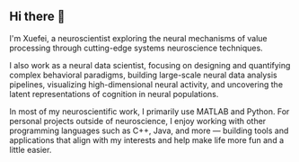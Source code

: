 ## Hi there 👋
I'm Xuefei, a neuroscientist exploring the neural mechanisms of value processing through cutting-edge systems neuroscience techniques.

I also work as a neural data scientist, focusing on designing and quantifying complex behavioral paradigms, building large-scale neural data analysis pipelines, visualizing high-dimensional neural activity, and uncovering the latent representations of cognition in neural populations.

In most of my neuroscientific work, I primarily use MATLAB and Python. For personal projects outside of neuroscience, I enjoy working with other programming languages such as C++, Java, and more — building tools and applications that align with my interests and help make life more fun and a little easier.

<!--
**xuefeiyu2015/xuefeiyu2015** is a ✨ _special_ ✨ repository because its `README.md` (this file) appears on your GitHub profile.

Here are some ideas to get you started:

- 🔭 I’m currently working on ...
- 🌱 I’m currently learning ...
- 👯 I’m looking to collaborate on ...
- 🤔 I’m looking for help with ...
- 💬 Ask me about ...
- 📫 How to reach me: ...
- 😄 Pronouns: ...
- ⚡ Fun fact: ...
-->
